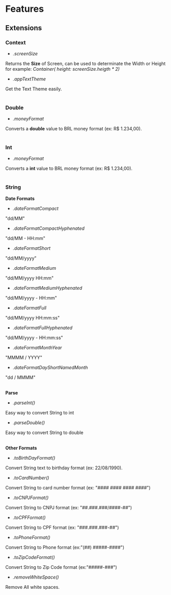 # Features

## Extensions

### Context

- _.screenSize_

Returns the **Size** of Screen, can be used to determinate the Width or Height for example: _Container( height: screenSize.heigth \* 2)_

- _.appTextTheme_

Get the Text Theme easily. <br/> <br/>

### Double

- _.moneyFormat_

Converts a **double** value to BRL money format (ex: R$ 1.234,00). <br/> <br/>

### Int

- _.moneyFormat_

Converts a **int** value to BRL money format (ex: R$ 1.234,00).<br/> <br/>

### String

**Date Formats**

- _.dateFormatCompact_

"dd/MM" <br/>

- _.dateFormatCompactHyphenated_

"dd/MM - HH:mm" <br/>

- _.dateFormatShort_

"dd/MM/yyyy" <br/>

- _.dateFormatMedium_

"dd/MM/yyyy HH:mm" <br/>

- _.dateFormatMediumHyphenated_

"dd/MM/yyyy - HH:mm" <br/>

- _.dateFormatFull_

"dd/MM/yyyy HH:mm:ss" <br/>

- _.dateFormatFullHyphenated_

"dd/MM/yyyy - HH:mm:ss" <br/>

- _.dateFormatMonthYear_

"MMMM / YYYY" <br/>

- _.dateFormatDayShortNamedMonth_

"dd / MMMM" <br/> <br/>

**Parse**

- _.parseInt()_

Easy way to convert String to int <br/>

- _.parseDouble()_

Easy way to convert String to double <br/> <br/>

**Other Formats**

- _.toBirthDayFormat()_

Convert String text to birthday format (ex: 22/08/1990). <br/>

- _.toCardNumber()_

Convert String to card number format (ex: "#### #### #### ####") <br/>

- _.toCNPJFormat()_

Convert String to CNPJ format (ex: "##.###.###/####-##") <br/>

- _.toCPFFormat()_

Convert String to CPF format (ex: "###.###.###-##") <br/>

- _.toPhoneFormat()_

Convert String to Phone format (ex:"(##) #####-####") <br/>

- _.toZipCodeFormat()_

Convert String to Zip Code format (ex:"#####-###") <br/>

- _.removeWhiteSpace()_

Remove All white spaces. <br/> <br/>

<!--
This README describes the package. If you publish this package to pub.dev,
this README's contents appear on the landing page for your package.

For information about how to write a good package README, see the guide for
[writing package pages](https://dart.dev/guides/libraries/writing-package-pages).

For general information about developing packages, see the Dart guide for
[creating packages](https://dart.dev/guides/libraries/create-library-packages)
and the Flutter guide for
[developing packages and plugins](https://flutter.dev/developing-packages).


TODO: Put a short description of the package here that helps potential users
know whether this package might be useful for them.

## Features

### Extensions



## Getting started

TODO: List prerequisites and provide or point to information on how to
start using the package.

## Usage

TODO: Include short and useful examples for package users. Add longer examples
to `/example` folder.

```dart
const like = 'sample';
```

## Additional information

TODO: Tell users more about the package: where to find more information, how to
contribute to the package, how to file issues, what response they can expect
from the package authors, and more.

-->
